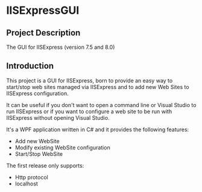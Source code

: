# IISExpressGUI

## Project Description

The GUI for IISExpress (version 7.5 and 8.0)


## Introduction

This project is a GUI for IISExpress, born to provide an easy way to start/stop web sites managed via IISExpress and to add new Web Sites to IISExpress configuration.

It can be useful if you don't want to open a command line or Visual Studio to run IISExpress or if you want to configure a web site to be run with IISExpress without opening Visual Studio.

It's a WPF application written in C# and it provides the following features:


- Add new WebSite
- Modify existing WebSite configuration
- Start/Stop WebSite

The first release only supports:

- Http protocol
- localhost 
